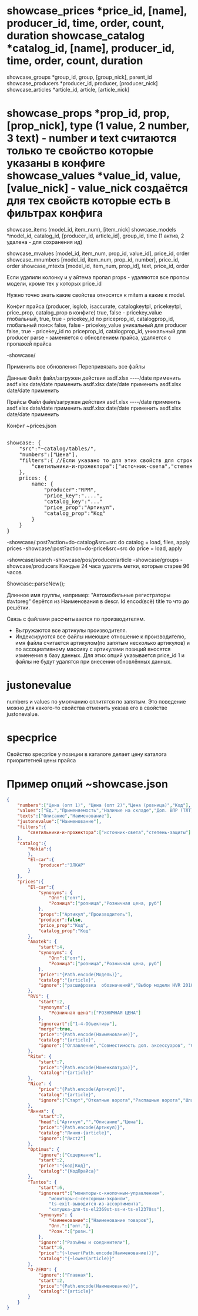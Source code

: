 
showcase_prices 		*price_id, [name], producer_id, time, order, count, duration
showcase_catalog 		*catalog_id, [name], producer_id, time, order, count, duration
===
showcase_groups			*group_id, group, [group_nick], parent_id
showcase_producers 		*producer_id, producer, [producer_nick]
showcase_articles 		*article_id, article, [article_nick]


showcase_props 			*prop_id, prop, [prop_nick], type (1 value, 2 number, 3 text) - number и text считаются только те свойство которые указаны в конфиге
showcase_values 		*value_id, value, [value_nick] - value_nick создаётся для тех свойств которые есть в фильтрах конфига
====

showcase_items 			(model_id, item_num), [item_nick]
showcase_models			*model_id, catalog_id, [producer_id, article_id], group_id, time (1 актив, 2 удалена - для сохранения ид)

showcase_mvalues		[model_id, item_num, prop_id, value_id], price_id, order
showcase_mnumbers		[model_id, item_num, prop_id, number], price_id, order
showcase_mtexts			[model_id, item_num, prop_id], text, price_id, order



Если удалили колонку и у айтема пропал props - удаляются все пропсы модели, кроме тех у которых price_id

Нужно точно знать какие свойства относятся к mitem а какие к model. 

Конфиг прайса	(producer, isglob, isaccurate, catalogkeytpl, pricekeytpl, price_prop, catalog_prop в конфиге)
	true, false		- pricekey_value глобальный, 
	true, true 		- pricekey_id по priceprop_id, catalogprop_id, глобальный поиск
	false, false 	- pricekey_value уникальный для producer
	false, true	 	- pricekey_id по priceprop_id, catalogprop_id, уникальный для producer
	parse - заменяется с обновлением прайса, удаляется с пропажей прайса		

-showcase/

Применить все обновления
Перепривязать все файлы

Данные
Файл		файл/загружен 	действия
asdf.xlsx 	----/date 		применить
asdf.xlsx 	date/date 		применить
asdf.xlsx 	date/date 		применить
asdf.xlsx 	date/date 		применить

Прайсы
Файл		файл/загружен 	действия
asdf.xlsx 	----/date 		применить
asdf.xlsx 	date/date 		применить
asdf.xlsx 	date/date 		применить
asdf.xlsx 	date/date 		применить

Конфиг ~prices.json
<pre>

showcase: {
	"src":"~catalog/tables/",
	"numbers":["Цена"],
	"filters":{ //Если указано то для этих свойств для строк и bool создаётся string_nick, заполняется filters
		"светильники-и-прожектора":["источник-света","степень-защиты"]
	},
	prices: {
		name: {
			"producer":"RPM",
			"price_key":"....",
			"catalog_key":"..."
			"price_prop":"Артикул",
			"catalog_prop":"Код"
		}
	}
}
</pre>

-showcase/:post?action=do-catalog&src=src
	do catalog = load, files, apply prices
-showcase/:post?action=do-price&src=src
	do price = load, apply

-showcase/search
-showcase/pos/producer/article
-showcase/groups
-showcase/producers
Каждые 24 часа удалять метки, которые старее 96 часов


Showcase::parseNew();


Длинное имя группы, например: "Автомобильные регистраторы #avtoreg" берётся из Наименования в descr. Id encod(всё) title то что до решётки.


Связь с файлами рассчитывается по производителям.
- Выгружаются все артикулы производителя. 
- Индексируются все файлы имеющие отношение к производителю, имя файла считается артикулом(по запятым несколько артикулов) и по ассоциативному массиву с артикулами позиций вносятся изменения в базу данных. Для этих опций указывается price_id 1 и файлы не будут удалятся при внесении обновлённых данных.

# justonevalue
numbers и values по умолчанию сплитятся по запятым. Это поведение можно для какого-то свойства отменить указав его в свойстве justonevalue.

# specprice
Свойство specprice у позиции в каталоге делает цену каталога приоритетней цены прайса

# Пример опций ~showcase.json
```json
{
	"numbers":["Цена (опт 1)", "Цена (опт 2)","Цена (розница)","Код"],
	"values":["Ед.","Применяемость","Наличие на складе","Доп. ВПР (ТЛТ)"],
	"texts":["Описание","Наименование"],
	"justonevalue":["Наименование"],
	"filters":{
		"светильники-и-прожектора":["источник-света","степень-защиты"]
	},
	"catalog":{
		"Nokia":{
		},
		"El-car":{
			"producer":"ЭЛКАР"
		}
	},
	"prices":{
		"El-car":{
			"synonyms": {
				"Опт":["опт"],
				"Розница":["розница","Розничная цена, руб"]
			},
			"props":["Артикул","Производитель"],
			"producer":false,
			"price_prop":"Код",
			"catalog_prop":"Код"
		},
		"Amatek": {
			"start":4,
			"synonyms": {
				"Опт":["опт"],
				"Розница":["розница","Розничная цена, руб"]
			},
			"price":"{Path.encode(Модель)}",
			"catalog":"{article}",
			"ignore":["расшифровка  обозначений","Выбор модели HVR 2018", "Выбор модели HVR 2019", "Выбор модели HVR 2017","Режимы HVR","Режимы NVR"]
		},
		"RVi": {
			"start":2,
			"synonyms":{
				"Розничная цена":["РОЗНИЧНАЯ ЦЕНА"]
			},
			"ignoreart":["1-4-Объективы"],
			"merge":true,
			"price":"{Path.encode(Наименование)}",
			"catalog":"{article}",
			"ignore":["Оглавление","Совместимость доп. аксессуаров", "Совместимость доп. аксессуаров","!АКЦИИ","Выбор модели HVR","Оглавление"]
		},
		"Ritm": {
			"start":7,
			"price":"{Path.encode(Номенклатура)}",
			"catalog":"{article}"
		},
		"Nice": {
			"price":"{Path.encode(Артикул)}",
			"catalog":"{article}",
			"ignore":["Старт","Откатные ворота","Распашные ворота","Шлагбаумы","Секционные ворота","Радиоуправление","Внутривальные приводы","Прайс-лист на запчасти"]
		},
		"Линия": {
			"start":7,
			"head":["Артикул","","Описание","Цена"],
			"price":"{Path.encode(Артикул)}",
			"catalog":"Линия-{article}",
			"ignore":["Лист2"]
		},
		"Optimus": {
			"ignore":["Содержание"],
			"start":2,
			"price":"{код|Код}",
			"catalog":"{КодПрайса}"
		},
		"Tantos": {
			"start":6,
			"ignoreart":["мониторы-с-кнопочным-управлением",
				"мониторы-с-сенсорным-экраном",
				"ts-exit-выводится-из-ассортимента",
				"катушка-для-ts-el2369st-ss-и-ts-el2370ss"],
			"synonyms": {
				"Наименование":["Наименование товаров"],
				"Опт.":["опт."],
				"Розн.":["розн."]
			},
			"ignore":["Разъёмы и соединители"],
			"start":6,
			"price":"{~lower(Path.encode(Наименование))}",
			"catalog":"{~lower(article)}"
		},
		"O-ZERO": {
			"ignore":["Главная"],
			"start":2,
			"price":"{Path.encode(Наименование)}",
			"catalog":"{article}"
		}
	}
}
```




